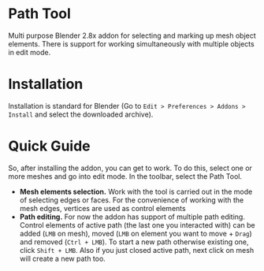 # Path Tool
Multi purpose Blender 2.8x addon for selecting and marking up mesh object elements.
There is support for working simultaneously with multiple objects in edit mode.

# Installation
Installation is standard for Blender (Go to `Edit > Preferences > Addons > Install` and select the downloaded archive).

# Quick Guide
So, after installing the addon, you can get to work. To do this, select one or more meshes and go into edit mode. In the toolbar, select the Path Tool.
* **Mesh elements selection.** 
Work with the tool is carried out in the mode of selecting edges or faces. For the convenience of working with the mesh edges, vertices are used as control elements
* **Path editing.**
For now the addon has support of multiple path editing. Control elements of active path (the last one you interacted with) can be added (`LMB` on mesh), moved (`LMB` on element you want to move + `Drag`) and removed (`Ctrl + LMB`). To start a new path otherwise existing one, click `Shift + LMB`. Also if you just closed active path, next click on mesh will create a new path too.
